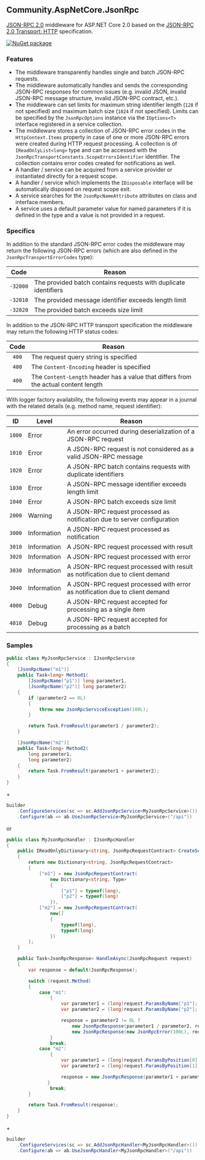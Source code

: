 ## Community.AspNetCore.JsonRpc

[JSON-RPC 2.0](http://www.jsonrpc.org/specification) middleware for ASP.NET Core 2.0 based on the [JSON-RPC 2.0 Transport: HTTP](https://www.simple-is-better.org/json-rpc/transport_http.html) specification.

[![NuGet package](https://img.shields.io/nuget/v/Community.AspNetCore.JsonRpc.svg?style=flat-square)](https://www.nuget.org/packages/Community.AspNetCore.JsonRpc)

### Features

- The middleware transparently handles single and batch JSON-RPC requests.
- The middleware automatically handles and sends the corresponding JSON-RPC responses for common issues (e.g. invalid JSON, invalid JSON-RPC message structure, invalid JSON-RPC contract, etc.).
- The middleware can set limits for maximum string identifier length (`128` if not specified) and maximum batch size (`1024` if not specified). Limits can be specified by the `JsonRpcOptions` instance via the `IOptions<T>` interface registered in a service collection.
- The middleware stores a collection of JSON-RPC error codes in the `HttpContext.Items` property in case of one or more JSON-RPC errors were created during HTTP request processing. A collection is of `IReadOnlyList<long>` type and can be accessed with the `JsonRpcTransportConstants.ScopeErrorsIdentifier` identifier. The collection contains error codes created for notifications as well.
- A handler / service can be acquired from a service provider or instantiated directly for a request scope.
- A handler / service which implements the `IDisposable` interface will be automatically disposed on request scope exit.
- A service searches for the `JsonRpcNameAttribute` attributes on class and interface members.
- A service uses a default parameter value for named parameters if it is defined in the type and a value is not provided in a request.

### Specifics

In addition to the standard JSON-RPC error codes the middleware may return the following JSON-RPC errors (which are also defined in the `JsonRpcTransportErrorCodes` type):

Code | Reason
:---: | ---
`-32000` | The provided batch contains requests with duplicate identifiers
`-32010` | The provided message identifier exceeds length limit
`-32020` | The provided batch exceeds size limit

In addition to the JSON-RPC HTTP transport specification the middleware may return the following HTTP status codes:

Code | Reason
:---: | ---
`400` | The request query string is specified
`400` | The `Content-Encoding` header is specified
`400` | The `Content-Length` header has a value that differs from the actual content length

With logger factory availability, the following events may appear in a journal with the related details (e.g. method name, request identifier):

ID | Level | Reason
:---: | --- | ---
`1000` | Error | An error occurred during deserialization of a JSON-RPC request
`1010` | Error | A JSON-RPC request is not considered as a valid JSON-RPC message
`1020` | Error | A JSON-RPC batch contains requests with duplicate identifiers
`1030` | Error | A JSON-RPC message identifier exceeds length limit
`1040` | Error | A JSON-RPC batch exceeds size limit
`2000` | Warning | A JSON-RPC request processed as notification due to server configuration
`3000` | Information | A JSON-RPC request processed as notification
`3010` | Information | A JSON-RPC request processed with result
`3020` | Information | A JSON-RPC request processed with error
`3030` | Information | A JSON-RPC request processed with result as notification due to client demand
`3040` | Information | A JSON-RPC request processed with error as notification due to client demand
`4000` | Debug | A JSON-RPC request accepted for processing as a single item
`4010` | Debug | A JSON-RPC request accepted for processing as a batch

### Samples

```cs
public class MyJsonRpcService : IJsonRpcService
{
    [JsonRpcName("m1")]
    public Task<long> Method1(
        [JsonRpcName("p1")] long parameter1,
        [JsonRpcName("p2")] long parameter2)
    {
        if (parameter2 == 0L)
        {
            throw new JsonRpcServiceException(100L);
        }

        return Task.FromResult(parameter1 / parameter2);
    }

    [JsonRpcName("m2")]
    public Task<long> Method2(
        long parameter1,
        long parameter2)
    {
        return Task.FromResult(parameter1 + parameter2);
    }
}
```
\+
```cs
builder
    .ConfigureServices(sc => sc.AddJsonRpcService<MyJsonRpcService>())
    .Configure(ab => ab.UseJsonRpcService<MyJsonRpcService>("/api"))
```
or
```cs
public class MyJsonRpcHandler : IJsonRpcHandler
{
    public IReadOnlyDictionary<string, JsonRpcRequestContract> CreateScheme()
    {
        return new Dictionary<string, JsonRpcRequestContract>
        {
            ["m1"] = new JsonRpcRequestContract(
                new Dictionary<string, Type>
                {
                    ["p1"] = typeof(long),
                    ["p2"] = typeof(long)
                }),
            ["m2"] = new JsonRpcRequestContract(
                new[]
                {
                    typeof(long),
                    typeof(long)
                })
        };
    }

    public Task<JsonRpcResponse> HandleAsync(JsonRpcRequest request)
    {
        var response = default(JsonRpcResponse);

        switch (request.Method)
        {
            case "m1":
                {
                    var parameter1 = (long)request.ParamsByName["p1"];
                    var parameter2 = (long)request.ParamsByName["p2"];

                    response = parameter2 != 0L ?
                        new JsonRpcResponse(parameter1 / parameter2, request.Id) :
                        new JsonRpcResponse(new JsonRpcError(100L), request.Id);
                }
                break;
            case "m2":
                {
                    var parameter1 = (long)request.ParamsByPosition[0];
                    var parameter2 = (long)request.ParamsByPosition[1];

                    response = new JsonRpcResponse(parameter1 + parameter2, request.Id);
               }
                break;
        }

        return Task.FromResult(response);
    }
}
```
\+
```cs
builder
    .ConfigureServices(sc => sc.AddJsonRpcHandler<MyJsonRpcHandler>())
    .Configure(ab => ab.UseJsonRpcHandler<MyJsonRpcHandler>("/api"))
```